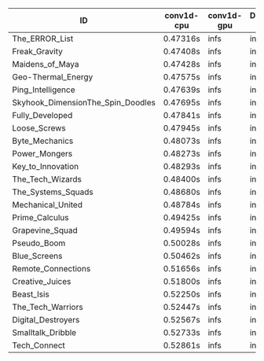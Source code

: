 |ID|conv1d-cpu|conv1d-gpu|DWSPConv2D-gpu|gemm-gpu|avg|
|-|-|-|-|-|-|
|The_ERROR_List|0.47316s|infs|infs|4.51683s|infs|
|Freak_Gravity|0.47408s|infs|infs|4.62559s|infs|
|Maidens_of_Maya|0.47428s|infs|infs|4.62517s|infs|
|Geo-Thermal_Energy|0.47575s|infs|infs|4.58691s|infs|
|Ping_Intelligence|0.47639s|infs|infs|4.57863s|infs|
|Skyhook_DimensionThe_Spin_Doodles|0.47695s|infs|infs|4.57257s|infs|
|Fully_Developed|0.47841s|infs|infs|4.48833s|infs|
|Loose_Screws|0.47945s|infs|infs|4.51909s|infs|
|Byte_Mechanics|0.48073s|infs|infs|4.57553s|infs|
|Power_Mongers|0.48273s|infs|infs|4.57697s|infs|
|Key_to_Innovation|0.48293s|infs|infs|4.58687s|infs|
|The_Tech_Wizards|0.48400s|infs|infs|4.63138s|infs|
|The_Systems_Squads|0.48680s|infs|infs|4.56702s|infs|
|Mechanical_United|0.48784s|infs|infs|4.59980s|infs|
|Prime_Calculus|0.49425s|infs|infs|4.76979s|infs|
|Grapevine_Squad|0.49594s|infs|infs|4.75906s|infs|
|Pseudo_Boom|0.50028s|infs|infs|4.55155s|infs|
|Blue_Screens|0.50462s|infs|infs|4.65545s|infs|
|Remote_Connections|0.51656s|infs|infs|4.67437s|infs|
|Creative_Juices|0.51800s|infs|infs|4.70983s|infs|
|Beast_Isis|0.52250s|infs|infs|11.96628s|infs|
|The_Tech_Warriors|0.52447s|infs|infs|4.68652s|infs|
|Digital_Destroyers|0.52567s|infs|infs|4.66832s|infs|
|Smalltalk_Dribble|0.52733s|infs|infs|4.69175s|infs|
|Tech_Connect|0.52861s|infs|infs|4.72431s|infs|
